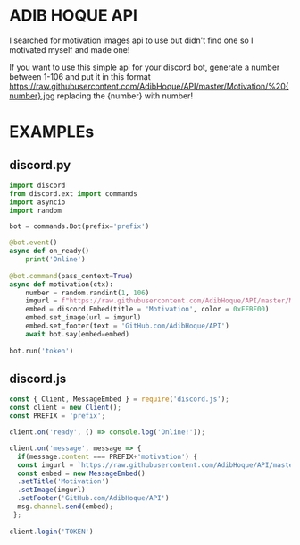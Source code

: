 # ADIB HOQUE API
I searched for motivation images api to use but didn't find one so I motivated myself and made one! 

If you want to use this simple api for your discord bot, generate a number between 1-106 and put it in this format https://raw.githubusercontent.com/AdibHoque/API/master/Motivation/%20{number}.jpg replacing the {number} with number! 

# EXAMPLEs
## discord.py 
```py
import discord
from discord.ext import commands
import asyncio 
import random 

bot = commands.Bot(prefix='prefix')

@bot.event()
async def on_ready()
    print('Online')
    
@bot.command(pass_context=True)
async def motivation(ctx):
    number = random.randint(1, 106)
    imgurl = f"https://raw.githubusercontent.com/AdibHoque/API/master/Motivation/%20{number}.jpg"
    embed = discord.Embed(title = 'Motivation', color = 0xFFBF00)
    embed.set_image(url = imgurl)
    embed.set_footer(text = 'GitHub.com/AdibHoque/API')
    await bot.say(embed=embed)
    
bot.run('token') 
```
## discord.js
```js
const { Client, MessageEmbed } = require('discord.js'); 
const client = new Client();
const PREFIX = 'prefix';

client.on('ready', () => console.log('Online!'));

client.on('message', message => {
  if(message.content === PREFIX+'motivation') {
  const imgurl = `https://raw.githubusercontent.com/AdibHoque/API/master/Motivation/%20${Math.floor(Math.random() * 106) + 1}.jpg`;
  const embed = new MessageEmbed()
  .setTitle('Motivation') 
  .setImage(imgurl)
  .setFooter('GitHub.com/AdibHoque/API')
  msg.channel.send(embed);
 };
 
client.login('TOKEN')
```
